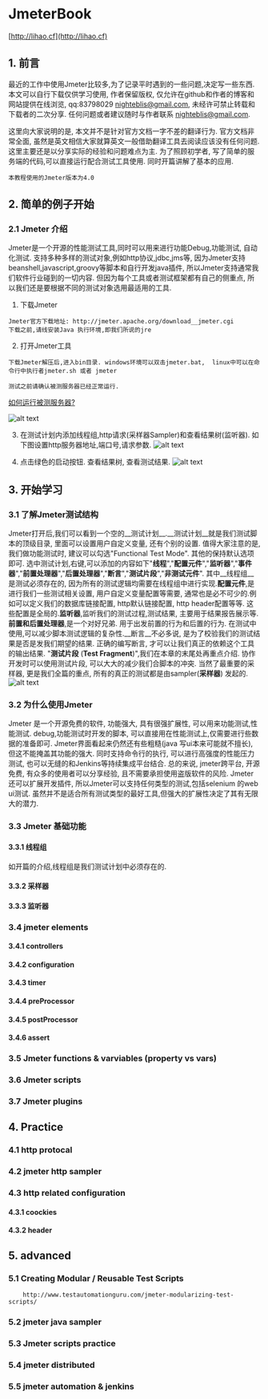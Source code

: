 # JmeterBook

 [http://lihao.cf](http://lihao.cf)


## 1. 前言
最近的工作中使用Jmeter比较多,为了记录平时遇到的一些问题,决定写一些东西.本文可以自行下载仅供学习使用, 作者保留版权, 仅允许在github和作者的博客和网站提供在线浏览,  qq:83798029 nighteblis@gmail.com, 未经许可禁止转载和下载者的二次分享. 任何问题或者建议随时与作者联系  nighteblis@gmail.com.  

这里向大家说明的是, 本文并不是针对官方文档一字不差的翻译行为. 官方文档非常全面, 虽然是英文相信大家就算英文一般借助翻译工具去阅读应该没有任何问题. 这里主要还是以分享实际的经验和问题难点为主. 为了照顾初学者, 写了简单的服务端的代码,可以直接运行配合测试工具使用. 同时开篇讲解了基本的应用. 
```
本教程使用的Jmeter版本为4.0
```
## 2. 简单的例子开始
###  2.1 Jmeter 介绍
Jmeter是一个开源的性能测试工具,同时可以用来进行功能Debug,功能测试, 自动化测试. 支持多种多样的测试对象,例如http协议,jdbc,jms等, 因为Jmeter支持beanshell,javascript,groovy等脚本和自行开发java插件, 所以Jmeter支持通常我们软件行业碰到的一切内容. 但因为每个工具或者测试框架都有自己的侧重点, 所以我们还是要根据不同的测试对象选用最适用的工具.
1. 下载Jmeter 
```
Jmeter官方下载地址: http://jmeter.apache.org/download__jmeter.cgi
下载之前,请线安装Java 执行环境,即我们所说的jre
```
2. 打开Jmeter工具
```
下载Jmeter解压后,进入bin目录. windows环境可以双击jmeter.bat,  linux中可以在命令行中执行者jmeter.sh 或者 jmeter
```
```
测试之前请确认被测服务器已经正常运行.
```
[如何运行被测服务器?](targetServer/README.md)

![alt text][startup]

3. 在测试计划内添加线程组,http请求(采样器Sampler)和查看结果树(监听器). 如下图设置http服务器地址,端口号,请求参数.
![alt text][sample]

4. 点击绿色的启动按钮. 查看结果树, 查看测试结果.
![alt text][2.1testresult]


## 3. 开始学习
###  3.1 了解Jmeter测试结构
Jmeter打开后,我们可以看到一个空的__测试计划__.__测试计划__就是我们测试脚本的顶级目录, 里面可以设置用户自定义变量, 还有个别的设置. 值得大家注意的是, 我们做功能测试时, 建议可以勾选"Functional Test Mode".  其他的保持默认选项即可.  选中测试计划,右键,可以添加的内容如下"__线程__","__配置元件__","__监听器__","__事件器__","__前置处理器__","__后置处理器__","__断言__","__测试片段__","__非测试元件__".  其中__线程组__是测试必须存在的, 因为所有的测试逻辑均需要在线程组中进行实现.__配置元件__,是进行我们一些测试相关设置, 用户自定义变量配置等需要, 通常也是必不可少的.例如可以定义我们的数据库链接配置, http默认链接配置, http header配置等等. 这些配置是全局的.__监听器__,监听我们的测试过程,测试结果, 主要用于结果报告展示等.__前置和后置处理器__,是一个对好兄弟. 用于出发前置的行为和后置的行为. 在测试中使用,可以减少脚本测试逻辑的复杂性.__断言__不必多说, 是为了校验我们的测试结果是否是发我们期望的结果. 正确的编写断言, 才可以让我们真正的依赖这个工具的输出结果. "__测试片段__ (__Test Fragment__)",我们在本章的末尾处再重点介绍.  协作开发时可以使用测试片段, 可以大大的减少我们合脚本的冲突. 当然了最重要的采样器, 更是我们全篇的重点, 所有的真正的测试都是由sampler(__采样器__) 发起的. 
![alt text][3.1testplan]

###  3.2 为什么使用Jmeter
Jmeter 是一个开源免费的软件, 功能强大, 具有很强扩展性, 可以用来功能测试,性能测试. debug,功能测试时开发的脚本, 可以直接用在性能测试上,仅需要进行些数据的准备即可.  Jmeter界面看起来仍然还有些粗糙(java 写ui本来可能就不擅长), 但这不能掩盖其功能的强大.  同时支持命令行的执行, 可以进行高强度的性能压力测试, 也可以无缝的和Jenkins等持续集成平台结合. 总的来说, jmeter跨平台, 开源免费, 有众多的使用者可以分享经验, 且不需要承担使用盗版软件的风险. Jmeter还可以扩展开发插件, 所以Jmeter可以支持任何类型的测试,包括selenium 的web ui测试. 虽然并不是适合所有测试类型的最好工具,但强大的扩展性决定了其有无限大的潜力. 

###  3.3 Jmeter 基础功能
####      3.3.1 线程组
如开篇的介绍,线程组是我们测试计划中必须存在的. 
####      3.3.2 采样器
####      3.3.3 监听器 
###  3.4 jmeter elements
####      3.4.1 controllers
####      3.4.2 configuration
####      3.4.3 timer
####      3.4.4 preProcessor
####      3.4.5 postProcessor
####      3.4.6 assert
### 3.5 Jmeter functions & varviables (property vs vars)
### 3.6 Jmeter scripts  
### 3.7 Jmeter plugins
 
## 4. Practice
###  4.1 http protocal
###  4.2 jmeter http sampler
###  4.3 http related configuration
####    4.3.1 coockies
####    4.3.2 header
  
## 5. advanced
 
###  5.1 Creating Modular / Reusable Test Scripts  
        http://www.testautomationguru.com/jmeter-modularizing-test-scripts/
###  5.2 jmeter java sampler
###	5.3 Jmeter scripts practice
###	5.4 jmeter distributed
###	5.5 jmeter automation & jenkins
	
	
[startup]: images/startup.png "启动Jmeter"
[sample]: images/sample.png "开始测试"
[2.1testresult]: images/2.1testResult.png "测试结果"
[3.1testplan]: images/3.1testplan.png "测试计划"
